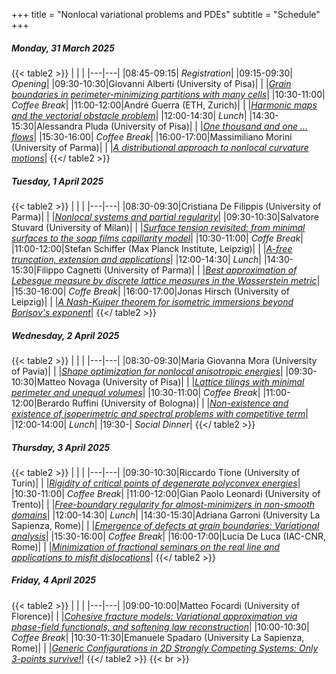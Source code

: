 +++
title = "Nonlocal variational problems and PDEs"
subtitle = "Schedule"
+++


#####  Monday, 31 March 2025

{{< table2 >}}
|   |   |
|---|---|
|08:45-09:15| *Registration*|
|09:15-09:30| *Opening*|
|09:30-10:30|Giovanni Alberti (University of Pisa)|
|  |[*Grain boundaries in perimeter-minimizing partitions with many cells*](/workshop1/giovanni_alberti)|
|10:30-11:00| *Coffee Break*|
|11:00-12:00|André Guerra (ETH, Zurich)|
|  |[*Harmonic maps and the vectorial obstacle problem*](/workshop1/andré_guerra)|
|12:00-14:30| *Lunch*|
|14:30-15:30|Alessandra Pluda (University of Pisa)|
|  |[*One thousand and one ... flows*](/workshop1/alessandra_pluda)|
|15:30-16:00| *Coffee Break*|
|16:00-17:00|Massimiliano Morini (University of Parma)|
|  |[*A distributional approach to nonlocal curvature motions*](/workshop1/massimiliano_morini)|
{{</ table2 >}}

#####  Tuesday, 1 April 2025

{{< table2 >}}
|   |   |
|---|---|
|08:30-09:30|Cristiana De Filippis (University of Parma)|
|  |[*Nonlocal systems and partial regularity*](/workshop1/cristiana_de_filippis)|
|09:30-10:30|Salvatore Stuvard (University of Milan)|
|  |[*Surface tension revisited: from minimal surfaces to the soap films capillarity model*](/workshop1/salvatore_stuvard)|
|10:30-11:00| *Coffe Break*|
|11:00-12:00|Stefan Schiffer (Max Planck Institute, Leipzig)|
|  |[*A-free truncation, extension and applications*](/workshop1/stefan_schiffer)|
|12:00-14:30| *Lunch*|
|14:30-15:30|Filippo Cagnetti (University of Parma)|
|  |[*Best approximation of Lebesgue measure by discrete lattice measures in the Wasserstein metric*](/workshop1/filippo_cagnetti)|
|15:30-16:00| *Coffe Break*|
|16:00-17:00|Jonas Hirsch (University of Leipzig)|
|  |[*A Nash-Kuiper theorem for isometric immersions beyond Borisov's exponent*](/workshop1/jonas_hirsch)|
{{</ table2 >}}

#####  Wednesday, 2 April 2025

{{< table2 >}}
|   |   |
|---|---|
|08:30-09:30|Maria Giovanna Mora (University of Pavia)|
|  |[*Shape optimization for nonlocal anisotropic energies*](/workshop1/maria_giovanna_mora)|
|09:30-10:30|Matteo Novaga (University of Pisa)|
|  |[*Lattice tilings with minimal perimeter and unequal volumes*](/workshop1/matteo_novaga)|
|10:30-11:00| *Coffee Break*|
|11:00-12:00|Berardo Ruffini (University of Bologna)|
|  |[*Non-existence and existence of isoperimetric and spectral problems with competitive term*](/workshop1/berardo_ruffini)|
|12:00-14:00| *Lunch*|
|19:30-| *Social Dinner*|
{{</ table2 >}}

#####  Thursday, 3 April 2025

{{< table2 >}}
|   |   |
|---|---|
|09:30-10:30|Riccardo Tione (University of Turin)|
|  |[*Rigidity of critical points of degenerate polyconvex energies*](/workshop1/riccardo_tione)|
|10:30-11:00| *Coffee Break*|
|11:00-12:00|Gian Paolo Leonardi (University of Trento)|
|  |[*Free-boundary regularity for almost-minimizers in non-smooth domains*](/workshop1/gian_paolo_leonardi)|
|12:00-14:30| *Lunch*|
|14:30-15:30|Adriana Garroni (University La Sapienza, Rome)|
|  |[*Emergence of defects at grain boundaries: Variational analysis*](/workshop1/adriana_garroni)|
|15:30-16:00| *Coffee Break*|
|16:00-17:00|Lucia De Luca (IAC-CNR, Rome)|
|  |[*Minimization of fractional seminars on the real line and applications to misfit dislocations*](/workshop1/lucia_de_luca)|
{{</ table2 >}}

#####  Friday, 4 April 2025

{{< table2 >}}
|   |   |
|---|---|
|09:00-10:00|Matteo Focardi (University of Florence)|
|  |[*Cohesive fracture models: Variational approximation via phase-field functionals, and softening law reconstruction*](/workshop1/matteo_focardi)|
|10:00-10:30| *Coffee Break*|
|10:30-11:30|Emanuele Spadaro (University La Sapienza, Rome)|
|  |[*Generic Configurations in 2D Strongly Competing Systems: Only 3-points survive!*](/workshop1/emanuele_spadaro)|
{{</ table2 >}}
{{< br >}}